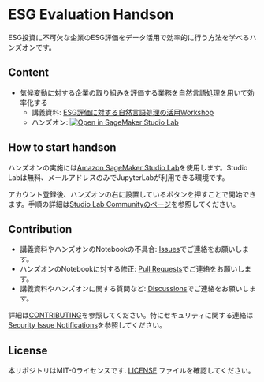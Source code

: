 # ESG Evaluation Handson

ESG投資に不可欠な企業のESG評価をデータ活用で効率的に行う方法を学べるハンズオンです。

## Content

* 気候変動に対する企業の取り組みを評価する業務を自然言語処理を用いて効率化する
   * 講義資料: [ESG評価に対する自然言語処理の活用Workshop](https://speakerdeck.com/icoxfog417/esgping-jia-nidui-suruzi-ran-yan-yu-chu-li-falsehuo-yong-workshop)
   * ハンズオン: [![Open in SageMaker Studio Lab](https://studiolab.sagemaker.aws/studiolab.svg)](https://studiolab.sagemaker.aws/import/github/aws-samples/aws-esg-evaluation-handson/blob/master/notebooks/check_esg_evaluation_automatically.ipynb)

## How to start handson

ハンズオンの実施には[Amazon SageMaker Studio Lab](https://studiolab.sagemaker.aws/)を使用します。Studio Labは無料、メールアドレスのみでJupyterLabが利用できる環境です。

アカウント登録後、ハンズオンの右に設置しているボタンを押すことで開始できます。手順の詳細は[Studio Lab Communityのページ](https://github.com/aws-studiolab-jp/awesome-studio-lab-jp#%E6%A9%9F%E6%A2%B0%E5%AD%A6%E7%BF%92%E3%82%92%E5%AD%A6%E3%81%B6%E6%95%99%E6%9D%90)を参照してください。

## Contribution

* 講義資料やハンズオンのNotebookの不具合: [Issues](https://github.com/aws-samples/aws-esg-evaluation-handson/issues)でご連絡をお願いします。
* ハンズオンのNotebookに対する修正: [Pull Requests](https://github.com/aws-samples/aws-esg-evaluation-handson/pulls)でご連絡をお願いします。
* 講義資料やハンズオンに関する質問など: [Discussions](https://github.com/aws-samples/aws-esg-evaluation-handson/discussions)でご連絡をお願いします。

詳細は[CONTRIBUTING](CONTRIBUTING.md)を参照してください。特にセキュリティに関する連絡は[Security Issue Notifications](CONTRIBUTING.md#security-issue-notifications)を参照してください。

## License

本リポジトリはMIT-0ライセンスです. [LICENSE](LICENSE) ファイルを確認してください。
